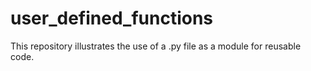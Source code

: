 # user_defined_functions
This repository illustrates the use of a .py file as a module for reusable code. 
